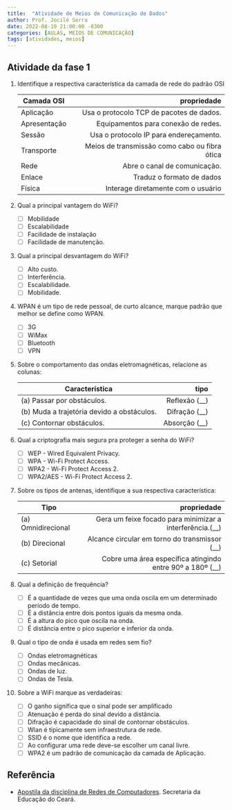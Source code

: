 ```yaml
---
title:  "Atividade de Meios de Comunicação de Dados"
author: Prof. Jocilé Serra
date: 2022-08-10 21:00:00 -0300
categories: [AULAS, MEIOS DE COMUNICAÇÃO]
tags: [atividades, meios]
---
```


## Atividade da fase 1

1. Identifique a respectiva característica da camada de rede do padrão OSI

   | Camada OSI   |                                   propriedade |
   | ------------ | --------------------------------------------: |
   | Aplicação    |      Usa o protocolo TCP de pacotes de dados. |
   | Apresentação |           Equipamentos para conexão de redes. |
   | Sessão       |        Usa o protocolo IP para endereçamento. |
   | Transporte   | Meios de transmissão como cabo ou fibra ótica |
   | Rede         |                  Abre o canal de comunicação. |
   | Enlace       |                     Traduz o formato de dados |
   | Física       |            Interage diretamente com o usuário |

1. Qual a principal vantagem do WiFi?

   - [ ] Mobilidade
   - [ ] Escalabilidade
   - [ ] Facilidade de instalação
   - [ ] Facilidade de manutenção.

1. Qual a principal desvantagem do WiFi?

   - [ ] Alto custo.
   - [ ] Interferência.
   - [ ] Escalabilidade.
   - [ ] Mobilidade.

1. WPAN é um tipo de rede pessoal, de curto alcance, marque padrão que melhor se define como WPAN.

   - [ ] 3G
   - [ ] WiMax
   - [ ] Bluetooth
   - [ ] VPN

1. Sobre o comportamento das ondas eletromagnéticas, relacione as colunas:

   | Característica                             |          tipo |
   | ------------------------------------------ | ------------: |
   | (a) Passar por obstáculos.                 | Reflexão (__) |
   | (b) Muda a trajetória devido a obstáculos. | Difração (__) |
   | (c) Contornar obstáculos.                  | Absorção (__) |

1. Qual a criptografia mais segura pra proteger a senha do WiFi?

   - [ ] WEP - Wired Equivalent Privacy.
   - [ ] WPA - Wi-Fi Protect Access.
   - [ ] WPA2 - Wi-Fi Protect Access 2.
   - [ ] WPA2/AES - Wi-Fi Protect Access 2.

1. Sobre os tipos de antenas, identifique a sua respectiva característica:

   | Tipo               |                                               propriedade |
   | ------------------ | --------------------------------------------------------: |
   | (a) Omnidirecional |  Gera um feixe focado para minimizar a interferência.(__) |
   | (b) Direcional     |             Alcance circular em torno do transmissor (__) |
   | (c) Setorial       | Cobre uma área específica atingindo entre 90º a 180º (__) |

1. Qual a definição de frequência?

   - [ ] É a quantidade de vezes que uma onda oscila em um determinado período de tempo.
   - [ ] É a distância entre dois pontos iguais da mesma onda.
   - [ ] É a altura do pico que oscila na onda.
   - [ ] É distância entre o pico superior e inferior da onda.

1. Qual o tipo de onda é usada em redes sem fio?

   - [ ] Ondas eletromagnéticas
   - [ ] Ondas mecânicas.
   - [ ] Ondas de luz.
   - [ ] Ondas de Tesla.

1. Sobre a WiFi marque as verdadeiras:

   - [ ] O ganho significa que o sinal pode ser amplificado
   - [ ] Atenuação é perda do sinal devido a distância.
   - [ ] Difração é capacidade do sinal de contornar obstáculos.
   - [ ] Wlan é tipicamente sem infraestrutura de rede.
   - [ ] SSID é o nome que identifica a rede.
   - [ ] Ao configurar uma rede deve-se escolher um canal livre.
   - [ ] WPA2 é um padrão de comunicação da camada de Aplicação.

## Referência

- [Apostila da disciplina de Redes de Computadores](https://educacaoprofissional.seduc.ce.gov.br/images/material_didatico/redes_de_computadores/redes_de_computadores.pdf). Secretaria da Educação do Ceará.
